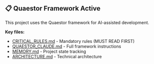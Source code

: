 <!-- BEGIN QUAESTOR CONFIG -->
<!-- This section is managed by Quaestor. Do not edit between the markers. -->

<!-- Include Quaestor's comprehensive Claude configuration -->
<!-- See [.quaestor/QUAESTOR_CLAUDE.md](./.quaestor/QUAESTOR_CLAUDE.md) for details -->

## 📋 Quaestor Framework Active

This project uses the Quaestor framework for AI-assisted development.

**Key files:**
- [CRITICAL_RULES.md](./.quaestor/CRITICAL_RULES.md) - Mandatory rules (MUST READ FIRST)
- [QUAESTOR_CLAUDE.md](./.quaestor/QUAESTOR_CLAUDE.md) - Full framework instructions
- [MEMORY.md](./.quaestor/MEMORY.md) - Project state tracking
- [ARCHITECTURE.md](./.quaestor/ARCHITECTURE.md) - Technical architecture

<!-- END QUAESTOR CONFIG -->

<!-- Your custom content below -->